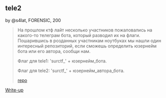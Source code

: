 ## tele2
by @s4lat, FORENSIC, 200

> На прошлом ктф лайт несколько участников пожаловались на какого-то телеграм бота, который разводил их на флаги.
Пошарившись в розданных участникам ноутбуках мы нашли один интересный репозиторий, если сможешь определить юзернейм бота или его автора, сообщи нам.
>
> Флаг для tele1: 'surctf_' + юзернейм_бота.
>
> Флаг для tele2: 'surctf_' + юзернейм_автора_бота.
>
> [repo](../tele1/repo.zip)

[Write-up](WRITEUP.md)
